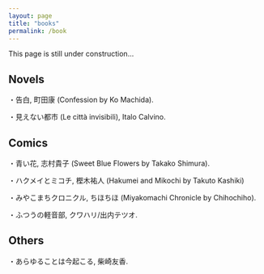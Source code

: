 ```yaml
---
layout: page
title: "books"
permalink: /book
---
```


This page is still under construction...

## Novels

・告白, 町田康 (Confession by Ko Machida).

・見えない都市 (Le città invisibili), Italo Calvino.

## Comics

・青い花, 志村貴子 (Sweet Blue Flowers by Takako Shimura).

・ハクメイとミコチ, 樫木祐人 (Hakumei and Mikochi by Takuto Kashiki)

・みやこまちクロニクル, ちほちほ (Miyakomachi Chronicle by Chihochiho).

・ふつうの軽音部, クワハリ/出内テツオ.

## Others

・あらゆることは今起こる, 柴崎友香.
